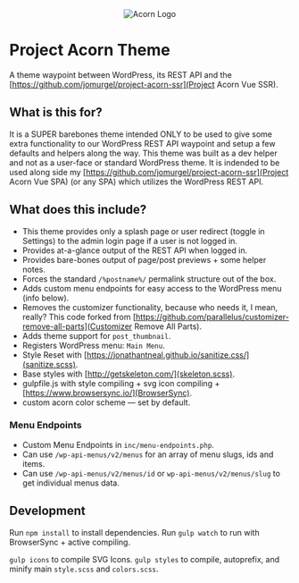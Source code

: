 <center><img src="https://jomurgel.com/cdn/acorn.png" alt="Acorn Logo"></center>

# Project Acorn Theme
A theme waypoint between WordPress, its REST API and the [https://github.com/jomurgel/project-acorn-ssr](Project Acorn Vue SSR).

## What is this for?
It is a SUPER barebones theme intended ONLY to be used to give some extra functionality to our WordPress REST API waypoint and setup a few defaults and helpers along the way. This theme was built as a dev helper and not as a user-face or standard WordPress theme.  It is indended to be used along side my [https://github.com/jomurgel/project-acorn-ssr](Project Acorn Vue SPA) (or any SPA) which utilizes the WordPress REST API.

## What does this include?
- This theme provides only a splash page or user redirect (toggle in Settings) to the admin login page if a user is not logged in.
- Provides at-a-glance output of the REST API when logged in.
- Provides bare-bones output of page/post previews + some helper notes.
- Forces the standard `/%postname%/` permalink structure out of the box.
- Adds custom menu endpoints for easy access to the WordPress menu (info below).
- Removes the customizer functionality, because who needs it, I mean, really? This code forked from [https://github.com/parallelus/customizer-remove-all-parts](Customizer Remove All Parts).
- Adds theme support for `post_thumbnail`.
- Registers WordPress menu: `Main Menu`.
- Style Reset with [https://jonathantneal.github.io/sanitize.css/](sanitize.scss).
- Base styles with [http://getskeleton.com/](skeleton.scss).
- gulpfile.js with style compiling + svg icon compiling + [https://www.browsersync.io/](BrowserSync).
- custom acorn color scheme — set by default.

### Menu Endpoints
- Custom Menu Endpoints in `inc/menu-endpoints.php`.
- Can use `/wp-api-menus/v2/menus` for an array of menu slugs, ids and items.
- Can use `/wp-api-menus/v2/menus/id` or `wp-api-menus/v2/menus/slug` to get individual menus data.

## Development
Run `npm install` to install dependencies.
Run `gulp watch` to run with BrowserSync + active compiling.

`gulp icons` to compile SVG Icons.
`gulp styles` to compile, autoprefix, and minify main `style.scss` and `colors.scss`.


